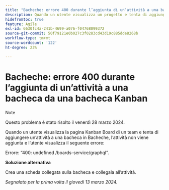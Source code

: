 ```yaml
---
title: "Bacheche: errore 400 durante l’aggiunta di un’attività a una bacheca da una pagina del team"
description: Quando un utente visualizza un progetto e tenta di aggiungere un’attività a una bacheca, l’attività non viene aggiunta e l’utente visualizza un errore. È disponibile una soluzione alternativa.
hidefromtoc: true
feature: Agile
exl-id: 6630fc4a-241b-4699-a076-f04768099372
source-git-commit: 50f79121e0b027c3f0283cd43d19c885dde8268b
workflow-type: tm+mt
source-wordcount: '122'
ht-degree: 23%

---
```


# Bacheche: errore 400 durante l’aggiunta di un’attività a una bacheca da una bacheca Kanban

>[!NOTE]
>
>Questo problema è stato risolto il venerdì 28 marzo 2024.

Quando un utente visualizza la pagina Kanban Board di un team e tenta di aggiungere un’attività a una bacheca in Bacheche, l’attività non viene aggiunta e l’utente visualizza il seguente errore:

Errore: “400: undefined /boards-service/graphql”.

**Soluzione alternativa**

Crea una scheda collegata sulla bacheca e collegala all’attività.

_Segnalato per la prima volta il giovedì 13 marzo 2024._
